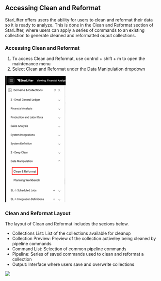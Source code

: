 ## Accessing Clean and Reformat
StarLifter offers users the ability for users to clean and reformat their data so it is ready to analyze. This is done in the Clean and Reformat section of StarLifter, where users can apply a series of commands to an existing collection to generate cleaned and reformatted ouput collections.

### Accessing Clean and Reformat
1. To access Clean and Reformat, use control + shift + m to open the maintenance menu
2. Select Clean and Reformat under the Data Manipulation dropdown

<img src="../assets/access_clean_and_reformat_matt.png"  style="width:200px" class="border"></img>


### Clean and Reformat Layout
The layout of Clean and Reformat includes the secions below.

* Collections List: List of the collections available for cleanup
* Collection Preview: Preview of the collection activeley being cleaned by pipeline commands
* Command List: Selection of common pipeline commands
* Pipeline: Series of saved commands used to clean and reformat a collection
* Output: Interface where users save and overwrite collections

<img src="../assets/..."  style="width:800px" class="border"></img>
